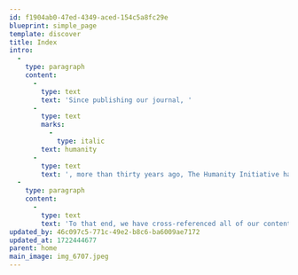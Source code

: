 ```yaml
---
id: f1904ab0-47ed-4349-aced-154c5a8fc29e
blueprint: simple_page
template: discover
title: Index
intro:
  -
    type: paragraph
    content:
      -
        type: text
        text: 'Since publishing our journal, '
      -
        type: text
        marks:
          -
            type: italic
        text: humanity
      -
        type: text
        text: ', more than thirty years ago, The Humanity Initiative has been offering a wide range of content that sheds an intense and empathetic light on our world, encouraging all of us to become changemakers, to discover fulfilling ways to participate in the positive change that sentientkind so deeply needs. '
  -
    type: paragraph
    content:
      -
        type: text
        text: 'To that end, we have cross-referenced all of our content, inviting you to re-imagine and re-engage your personal discovery of the best way to take action, to contribute your necessary piece of the puzzle towards ending war, solving climate change and saving democracy, be it working alone or in partnership. '
updated_by: 46c097c5-771c-49e2-b8c6-ba6009ae7172
updated_at: 1722444677
parent: home
main_image: img_6707.jpeg
---
```

